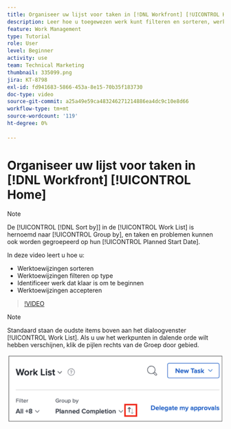 ```yaml
---
title: Organiseer uw lijst voor taken in [!DNL Workfront] [!UICONTROL Home]
description: Leer hoe u toegewezen werk kunt filteren en sorteren, werk kunt identificeren dat klaar is om te starten en werktoewijzingen te accepteren in [!DNL  Workfront].
feature: Work Management
type: Tutorial
role: User
level: Beginner
activity: use
team: Technical Marketing
thumbnail: 335099.png
jira: KT-8798
exl-id: fd941683-5866-453a-8e15-70b35f183730
doc-type: video
source-git-commit: a25a49e59ca483246271214886ea4dc9c10e8d66
workflow-type: tm+mt
source-wordcount: '119'
ht-degree: 0%

---
```


# Organiseer uw lijst voor taken in [!DNL Workfront] [!UICONTROL Home]

>[!NOTE]
>
>De [!UICONTROL [!DNL Sort by]] in de [!UICONTROL Work List] is hernoemd naar [!UICONTROL Group by], en taken en problemen kunnen ook worden gegroepeerd op hun [!UICONTROL Planned Start Date].

In deze video leert u hoe u:

* Werktoewijzingen sorteren
* Werktoewijzingen filteren op type
* Identificeer werk dat klaar is om te beginnen
* Werktoewijzingen accepteren

>[!VIDEO](https://video.tv.adobe.com/v/335099/?quality=12&learn=on)

>[!NOTE]
>
>Standaard staan de oudste items boven aan het dialoogvenster [!UICONTROL Work List]. Als u uw het werkpunten in dalende orde wilt hebben verschijnen, klik de pijlen rechts van de Groep door gebied.

![Afbeelding van een scherm waarop uw werklijst wordt weergegeven, gegroepeerd op vervaldatum.](assets/work-list-arrows.png)
